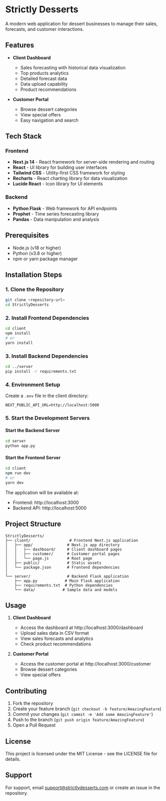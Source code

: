 # Strictly Desserts

A modern web application for dessert businesses to manage their sales, forecasts, and customer interactions.

## Features

- **Client Dashboard**
  - Sales forecasting with historical data visualization
  - Top products analytics
  - Detailed forecast data
  - Data upload capability
  - Product recommendations

- **Customer Portal**
  - Browse dessert categories
  - View special offers
  - Easy navigation and search

## Tech Stack

### Frontend
- **Next.js 14** - React framework for server-side rendering and routing
- **React** - UI library for building user interfaces
- **Tailwind CSS** - Utility-first CSS framework for styling
- **Recharts** - React charting library for data visualization
- **Lucide React** - Icon library for UI elements

### Backend
- **Python Flask** - Web framework for API endpoints
- **Prophet** - Time series forecasting library
- **Pandas** - Data manipulation and analysis

## Prerequisites

- Node.js (v18 or higher)
- Python (v3.8 or higher)
- npm or yarn package manager

## Installation Steps

### 1. Clone the Repository
```bash
git clone <repository-url>
cd StrictlyDesserts
```

### 2. Install Frontend Dependencies
```bash
cd client
npm install
# or
yarn install
```

### 3. Install Backend Dependencies
```bash
cd ../server
pip install -r requirements.txt
```

### 4. Environment Setup

Create a `.env` file in the client directory:
```env
NEXT_PUBLIC_API_URL=http://localhost:5000
```

### 5. Start the Development Servers

#### Start the Backend Server
```bash
cd server
python app.py
```

#### Start the Frontend Server
```bash
cd client
npm run dev
# or
yarn dev
```

The application will be available at:
- Frontend: http://localhost:3000
- Backend API: http://localhost:5000

## Project Structure

```
StrictlyDesserts/
├── client/                 # Frontend Next.js application
│   ├── app/               # Next.js app directory
│   │   ├── dashboard/     # Client dashboard pages
│   │   ├── customer/      # Customer portal pages
│   │   └── page.js        # Root page
│   ├── public/            # Static assets
│   └── package.json       # Frontend dependencies
│
└── server/                # Backend Flask application
    ├── app.py            # Main Flask application
    ├── requirements.txt  # Python dependencies
    └── data/            # Sample data and models
```

## Usage

1. **Client Dashboard**
   - Access the dashboard at http://localhost:3000/dashboard
   - Upload sales data in CSV format
   - View sales forecasts and analytics
   - Check product recommendations

2. **Customer Portal**
   - Access the customer portal at http://localhost:3000/customer
   - Browse dessert categories
   - View special offers

## Contributing

1. Fork the repository
2. Create your feature branch (`git checkout -b feature/AmazingFeature`)
3. Commit your changes (`git commit -m 'Add some AmazingFeature'`)
4. Push to the branch (`git push origin feature/AmazingFeature`)
5. Open a Pull Request

## License

This project is licensed under the MIT License - see the LICENSE file for details.

## Support

For support, email support@strictlydesserts.com or create an issue in the repository. 